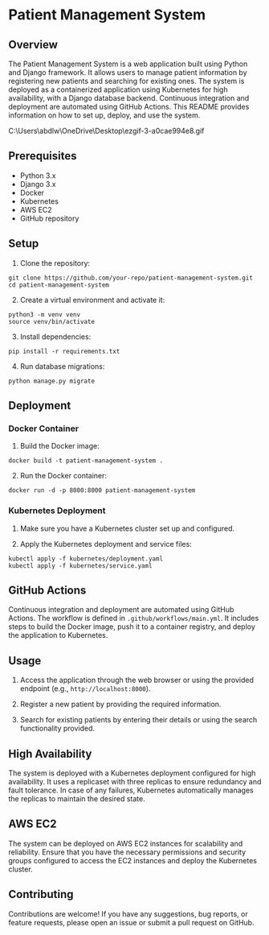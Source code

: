 # Patient Management System

## Overview

The Patient Management System is a web application built using Python and Django framework. It allows users to manage patient information by registering new patients and searching for existing ones. The system is deployed as a containerized application using Kubernetes for high availability, with a Django database backend. Continuous integration and deployment are automated using GitHub Actions. This README provides information on how to set up, deploy, and use the system.

C:\Users\abdlw\OneDrive\Desktop\ezgif-3-a0cae994e8.gif

## Prerequisites

- Python 3.x
- Django 3.x
- Docker
- Kubernetes
- AWS EC2
- GitHub repository

## Setup

1. Clone the repository:
```
git clone https://github.com/your-repo/patient-management-system.git
cd patient-management-system
```

2. Create a virtual environment and activate it:
```
python3 -m venv venv
source venv/bin/activate
```
3. Install dependencies:
```
pip install -r requirements.txt
```
4. Run database migrations:
```
python manage.py migrate
```

## Deployment

### Docker Container

1. Build the Docker image:
```
docker build -t patient-management-system .

```

2. Run the Docker container:
```
docker run -d -p 8000:8000 patient-management-system
```

### Kubernetes Deployment

1. Make sure you have a Kubernetes cluster set up and configured.

2. Apply the Kubernetes deployment and service files:

```
kubectl apply -f kubernetes/deployment.yaml
kubectl apply -f kubernetes/service.yaml
```

## GitHub Actions

Continuous integration and deployment are automated using GitHub Actions. The workflow is defined in `.github/workflows/main.yml`. It includes steps to build the Docker image, push it to a container registry, and deploy the application to Kubernetes.

## Usage

1. Access the application through the web browser or using the provided endpoint (e.g., `http://localhost:8000`).

2. Register a new patient by providing the required information.

3. Search for existing patients by entering their details or using the search functionality provided.

## High Availability

The system is deployed with a Kubernetes deployment configured for high availability. It uses a replicaset with three replicas to ensure redundancy and fault tolerance. In case of any failures, Kubernetes automatically manages the replicas to maintain the desired state.

## AWS EC2

The system can be deployed on AWS EC2 instances for scalability and reliability. Ensure that you have the necessary permissions and security groups configured to access the EC2 instances and deploy the Kubernetes cluster.

## Contributing

Contributions are welcome! If you have any suggestions, bug reports, or feature requests, please open an issue or submit a pull request on GitHub.





